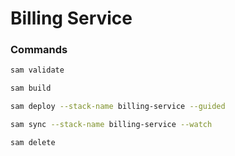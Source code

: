 # Billing Service

### Commands
```bash 
sam validate
```
```bash 
sam build
```
```bash 
sam deploy --stack-name billing-service --guided
```
```bash 
sam sync --stack-name billing-service --watch
```
```bash 
sam delete
```